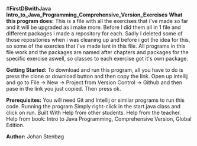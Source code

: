 #**FirstDBwithJava**
**Intro_to_Java_Programming_Comprehensive_Version_Exercises**
**What this program does:**
This is a file with all the exercises that i've made so far and it will be upgraded as i make more. Before I did them all in 1 file and different packages i made a repository for each. Sadly I deleted some of those repositories when i was cleaning up and before i got the idea for this, so some of the exercies that i've made isnt in this file.
All programs in this file work and the packages are named after chapters and packages for the specific exercise aswell, so classes to each exercise got it's own package. 

**Getting Started:**
To download and run this program, all you have to do is press the clone or download button and then copy the link. Open up intellij and go to File -> New -> Project from Version Control -> Github and then pase in the link you just copied. Then press ok.

**Prerequisites:**
You will need Git and Intellij or similar programs to run this code.
Running the program Simply right-click in the start.java class and click on run.
Built With Help from other students. Help from the teacher. Help from book: Intro to Java Programming, Comprehensive Version, Global Edition.

**Author:**
Johan Stenbøg
